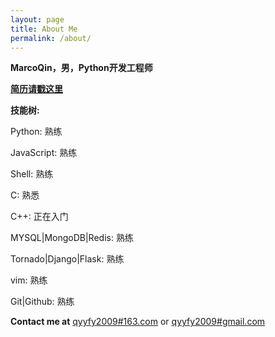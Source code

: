 ```yaml
---
layout: page
title: About Me
permalink: /about/
---
```


**MarcoQin，男，Python开发工程师**

**[简历请戳这里](https://github.com/MarcoQin/MarcoQin.github.io/blob/master/resume.md)**

**技能树:**

Python: 熟练

JavaScript: 熟练

Shell: 熟练

C: 熟悉

C++: 正在入门

MYSQL|MongoDB|Redis: 熟练

Tornado|Django|Flask: 熟练

vim: 熟练

Git|Github: 熟练

**Contact me at**  [qyyfy2009#163.com](mailto:qyyfy2009#163.com) or [qyyfy2009#gmail.com](mailto:qyyfy2009#gmail.com)
